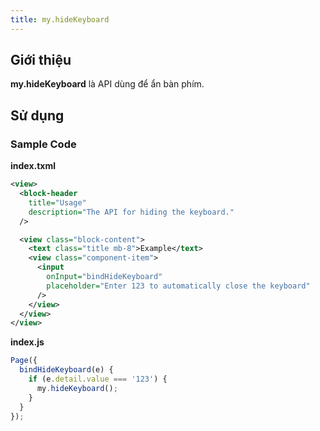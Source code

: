 ```yaml
---
title: my.hideKeyboard
---
```


## Giới thiệu

**my.hideKeyboard** là API dùng để ẩn bàn phím.

## Sử dụng

### Sample Code

**index.txml**

```xml
<view>
  <block-header
    title="Usage"
    description="The API for hiding the keyboard."
  />

  <view class="block-content">
    <text class="title mb-8">Example</text>
    <view class="component-item">
      <input
        onInput="bindHideKeyboard"
        placeholder="Enter 123 to automatically close the keyboard"
      />
    </view>
  </view>
</view>
```

**index.js**

```js
Page({
  bindHideKeyboard(e) {
    if (e.detail.value === '123') {
      my.hideKeyboard();
    }
  }
});
```
